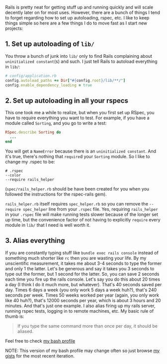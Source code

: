 Rails is pretty neat for getting stuff up and running quickly and will scale decently later on for most uses.
However, there are a bunch of things I tend to forget regarding how to set up autoloading, rspec, etc.
I like to keep things simple so here are a few things I do to move fast as I start new projects:

## 1. Set up autoloading of `lib/`

You throw a bunch of junk into `lib/` only to find Rails complaining about `uninitialized constant`(s) and such.
I just tell Rails to autoload everything in `lib/`:

```ruby
# config/application.rb
config.autoload_paths += Dir["#{config.root}/lib/**/"]
config.enable_dependency_loading = true
```

## 2. Set up autoloading in all your rspecs

This one took me a while to realize, but when you first set up RSpec, you have to require everything you want to test.
For example, if you have a module called `Sorting`, and you go to write a test:

```ruby
RSpec.describe Sorting do
  ...
end
```

You will get a `NameError` because there is an `uninitialized constant`.
And it's true, there's nothing that `require`d your `Sorting` module.
So I like to change my .rspec to be:

```
# .rspec
--color
--require rails_helper
```

(`spec/rails_helper.rb` should be have been created for you when you followed the instructions for the rspec-rails gem).

`rails_helper.rb` itself requires `spec_helper.rb` so you can remove the `--require spec_helper` line from your `.rspec` file.
Yes, requiring `rails_helper` in your `.rspec` file will make running tests slower because of the longer set up time, but
the convenience factor of not having to explicitly `require` every module in `lib/` that I need is well worth it.

## 3. Alias everything

If you are constantly typing stuff like `bundle exec rails console` instead of something much shorter like `rc` then you are wasting your life.
By my unscientific measurement, it takes me about 3-4 seconds to type the former and only 1 the latter. Let's be generous and
say it takes you 3 seconds to type out the former, but 1 second for the latter. So, you can save 2 seconds each time you fire up
the rails console. Let's say you do this about 20 times a day (I think I do it much more, but whatever). That's 40 seconds
saved per day. Times 6 days a week (you only work 5 days a week huh?), that's 240 seconds per week. Times 50 weeks worked per year
(again, you only work like 40 huh?), that's 12000 seconds per year, which is about 3 hours and 20 minutes. And that's just one example.
I also alias firing up my rails server, running rspec tests, logging in to remote machines, etc. My basic rule of thumb is:

> If you type the same command more than once per day, it should be aliased.

Feel free to check [my bash profile](https://gist.github.com/abeland/04529fcc239d1e5308695a97897510cb)

NOTE: This version of my bash profile may change often so just browse [my gists](https://gist.github.com/abeland) for the most recent iteration.
